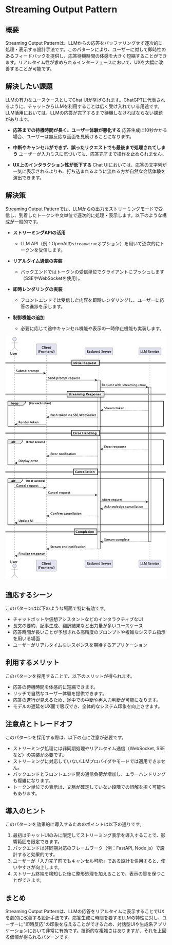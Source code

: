 # Streaming Output Pattern

## 概要

Streaming Output Patternは、LLMからの応答をバッファリングせず逐次的に処理・表示する設計手法です。このパターンにより、ユーザーに対して即時性のあるフィードバックを提供し、応答待機時間の体感を大きく短縮することができます。リアルタイム性が求められるインターフェースにおいて、UXを大幅に改善することが可能です。

## 解決したい課題

LLMの有力なユースケースとしてChat UIが挙げられます。ChatGPTに代表されるように、チャットからLLMを利用することは広く受け入れている用途です。LLM活用においては、LLMの応答が完了するまで待機しなければならない課題があります。

- **応答までの待機時間が長く、ユーザー体験が悪化する**
   応答生成に10秒かかる場合、ユーザーは無反応な画面を見続けることになります。

- **中断やキャンセルができず、誤ったリクエストでも最後まで処理されてしまう**
   ユーザーが入力ミスに気づいても、応答完了まで操作を止められません。

- **UX上のインタラクション性が低下する**
   Chat UIにおいては、応答の文字列が一気に表示されるよりも、打ち込まれるように流れる方が自然な会話体験を演出できます。

## 解決策

Streaming Output Patternでは、LLMからの出力をストリーミングモードで受信し、到着したトークンや文単位で逐次的に処理・表示します。以下のような構成が一般的です。

- **ストリーミングAPIの活用**
   - LLM API（例：OpenAIの`stream=true`オプション）を用いて逐次的にトークンを受信します。

- **リアルタイム通信の実装**
   - バックエンドではトークンの受信単位でクライアントにプッシュします（SSEやWebSocketを使用）。

- **即時レンダリングの実装**
   - フロントエンドでは受信した内容を即時レンダリングし、ユーザーに応答の進捗を示します。

- **制御機能の追加**
   - 必要に応じて途中キャンセル機能や表示の一時停止機能も実装します。

![img](./uml/images/streaming_output_pattern.png)

## 適応するシーン

このパターンは以下のような場面で特に有効です。

- チャットボットや仮想アシスタントなどのインタラクティブなUI
- 長文の要約、記事生成、翻訳結果など出力量が多いユースケース
- 応答時間が長いことが予想される高精度のプロンプトや複雑なシステム指示を用いる場面
- ユーザーがリアルタイムなレスポンスを期待するアプリケーション

## 利用するメリット

このパターンを採用することで、以下のメリットが得られます。

- 応答の待機時間を体感的に短縮できます。
- リッチで自然なユーザー体験を提供できます。
- 応答の進行が見えるため、途中での中断や再入力判断が可能になります。
- モデルの遅延をUX面で吸収でき、全体的なシステム印象を向上させます。

## 注意点とトレードオフ

このパターンを採用する際は、以下の点に注意が必要です。

- ストリーミング処理には非同期処理やリアルタイム通信（WebSocket, SSEなど）の実装が必要です。
- ストリーミングに対応していないLLMプロバイダやモードでは適用できません。
- バックエンドとフロントエンド間の通信負荷が増加し、エラーハンドリングも複雑になります。
- トークン単位での表示は、文脈が確定していない段階での誤解を招く可能性もあります。

## 導入のヒント

このパターンを効果的に導入するためのポイントは以下の通りです。

1. 最初はチャットUIのみに限定してストリーミング表示を導入することで、影響範囲を限定できます。
2. バックエンドは非同期対応のフレームワーク（例：FastAPI, Node.js）で設計すると効果的です。
3. ユーザーが「入力完了前でもキャンセル可能」である設計を併用すると、使いやすさが向上します。
4. ストリーム終端を検知した後に整形処理を加えることで、表示の質を保つことができます。

## まとめ

Streaming Output Patternは、LLMの応答をリアルタイムに表示することでUXを劇的に改善する設計手法です。応答生成に時間を要するLLMの特性に対し、ユーザーに"即時反応"の印象を与えることができるため、対話型UIや生成系アプリケーションにおいて非常に有効です。技術的な複雑さはありますが、それを上回る価値が得られるパターンです。
